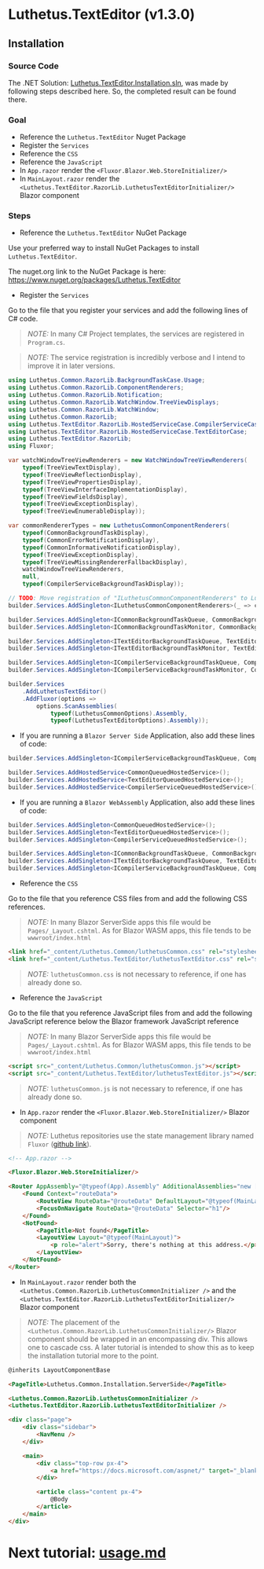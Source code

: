 # Luthetus.TextEditor (v1.3.0)

## Installation

### Source Code
The .NET Solution: [Luthetus.TextEditor.Installation.sln](../Source/Tutorials/Installation/Luthetus.TextEditor.Installation.sln),
was made by following steps described here. So, the completed result can be found there.

### Goal

- Reference the `Luthetus.TextEditor` Nuget Package
- Register the `Services`
- Reference the `CSS`
- Reference the `JavaScript`
- In `App.razor` render the `<Fluxor.Blazor.Web.StoreInitializer/>`
- In `MainLayout.razor` render the `<Luthetus.TextEditor.RazorLib.LuthetusTextEditorInitializer/>` Blazor component

### Steps
- Reference the `Luthetus.TextEditor` NuGet Package

Use your preferred way to install NuGet Packages to install `Luthetus.TextEditor`.

The nuget.org link to the NuGet Package is here: https://www.nuget.org/packages/Luthetus.TextEditor

- Register the `Services`

Go to the file that you register your services and add the following lines of C# code.

> *NOTE:* In many C# Project templates, the services are registered in `Program.cs`.

> *NOTE:* The service registration is incredibly verbose and I intend to improve it in later versions.

```csharp
using Luthetus.Common.RazorLib.BackgroundTaskCase.Usage;
using Luthetus.Common.RazorLib.ComponentRenderers;
using Luthetus.Common.RazorLib.Notification;
using Luthetus.Common.RazorLib.WatchWindow.TreeViewDisplays;
using Luthetus.Common.RazorLib.WatchWindow;
using Luthetus.Common.RazorLib;
using Luthetus.TextEditor.RazorLib.HostedServiceCase.CompilerServiceCase;
using Luthetus.TextEditor.RazorLib.HostedServiceCase.TextEditorCase;
using Luthetus.TextEditor.RazorLib;
using Fluxor;

var watchWindowTreeViewRenderers = new WatchWindowTreeViewRenderers(
    typeof(TreeViewTextDisplay),
    typeof(TreeViewReflectionDisplay),
    typeof(TreeViewPropertiesDisplay),
    typeof(TreeViewInterfaceImplementationDisplay),
    typeof(TreeViewFieldsDisplay),
    typeof(TreeViewExceptionDisplay),
    typeof(TreeViewEnumerableDisplay));

var commonRendererTypes = new LuthetusCommonComponentRenderers(
    typeof(CommonBackgroundTaskDisplay),
    typeof(CommonErrorNotificationDisplay),
    typeof(CommonInformativeNotificationDisplay),
    typeof(TreeViewExceptionDisplay),
    typeof(TreeViewMissingRendererFallbackDisplay),
    watchWindowTreeViewRenderers,
    null,
    typeof(CompilerServiceBackgroundTaskDisplay));

// TODO: Move registration of "ILuthetusCommonComponentRenderers" to LuthetusCommon
builder.Services.AddSingleton<ILuthetusCommonComponentRenderers>(_ => commonRendererTypes);

builder.Services.AddSingleton<ICommonBackgroundTaskQueue, CommonBackgroundTaskQueue>();
builder.Services.AddSingleton<ICommonBackgroundTaskMonitor, CommonBackgroundTaskMonitor>();

builder.Services.AddSingleton<ITextEditorBackgroundTaskQueue, TextEditorBackgroundTaskQueue>();
builder.Services.AddSingleton<ITextEditorBackgroundTaskMonitor, TextEditorBackgroundTaskMonitor>();

builder.Services.AddSingleton<ICompilerServiceBackgroundTaskQueue, CompilerServiceBackgroundTaskQueue>();
builder.Services.AddSingleton<ICompilerServiceBackgroundTaskMonitor, CompilerServiceBackgroundTaskMonitor>();

builder.Services
    .AddLuthetusTextEditor()
    .AddFluxor(options =>
        options.ScanAssemblies(
            typeof(LuthetusCommonOptions).Assembly,
            typeof(LuthetusTextEditorOptions).Assembly));
```

- If you are running a `Blazor Server Side` Application, also add these lines of code:

```csharp
builder.Services.AddSingleton<ICompilerServiceBackgroundTaskQueue, CompilerServiceBackgroundTaskQueue>();

builder.Services.AddHostedService<CommonQueuedHostedService>();
builder.Services.AddHostedService<TextEditorQueuedHostedService>();
builder.Services.AddHostedService<CompilerServiceQueuedHostedService>();
```

- If you are running a `Blazor WebAssembly` Application, also add these lines of code:
```csharp
builder.Services.AddSingleton<CommonQueuedHostedService>();
builder.Services.AddSingleton<TextEditorQueuedHostedService>();
builder.Services.AddSingleton<CompilerServiceQueuedHostedService>();

builder.Services.AddSingleton<ICommonBackgroundTaskQueue, CommonBackgroundTaskQueueSingleThreaded>();
builder.Services.AddSingleton<ITextEditorBackgroundTaskQueue, TextEditorBackgroundTaskQueueSingleThreaded>();
builder.Services.AddSingleton<ICompilerServiceBackgroundTaskQueue, CompilerServiceBackgroundTaskQueueSingleThreaded>();
```

- Reference the `CSS`

Go to the file that you reference CSS files from and add the following CSS references.

> *NOTE:* In many Blazor ServerSide apps this file would be `Pages/_Layout.cshtml`. As for Blazor WASM apps, this file tends to be `wwwroot/index.html`

```html
<link href="_content/Luthetus.Common/luthetusCommon.css" rel="stylesheet" />
<link href="_content/Luthetus.TextEditor/luthetusTextEditor.css" rel="stylesheet" />
```

> *NOTE:* `luthetusCommon.css` is not necessary to reference, if one has already done so.

- Reference the `JavaScript`

Go to the file that you reference JavaScript files from and add the following JavaScript reference below the Blazor framework JavaScript reference

> *NOTE:* In many Blazor ServerSide apps this file would be `Pages/_Layout.cshtml`. As for Blazor WASM apps, this file tends to be `wwwroot/index.html`

```html
<script src="_content/Luthetus.Common/luthetusCommon.js"></script>
<script src="_content/Luthetus.TextEditor/luthetusTextEditor.js"></script>
```

> *NOTE:* `luthetusCommon.js` is not necessary to reference, if one has already done so.

- In `App.razor` render the `<Fluxor.Blazor.Web.StoreInitializer/>` Blazor component

> *NOTE:* Luthetus repositories use the state management library named `Fluxor` ([github link](https://github.com/mrpmorris/Fluxor)).

```html
<!-- App.razor -->

<Fluxor.Blazor.Web.StoreInitializer/>

<Router AppAssembly="@typeof(App).Assembly" AdditionalAssemblies="new [] { typeof(MainLayout).Assembly }">
    <Found Context="routeData">
        <RouteView RouteData="@routeData" DefaultLayout="@typeof(MainLayout)"/>
        <FocusOnNavigate RouteData="@routeData" Selector="h1"/>
    </Found>
    <NotFound>
        <PageTitle>Not found</PageTitle>
        <LayoutView Layout="@typeof(MainLayout)">
            <p role="alert">Sorry, there's nothing at this address.</p>
        </LayoutView>
    </NotFound>
</Router>
```

- In `MainLayout.razor` render both the `<Luthetus.Common.RazorLib.LuthetusCommonInitializer />` and the  `<Luthetus.TextEditor.RazorLib.LuthetusTextEditorInitializer/>` Blazor component

> *NOTE:* The placement of the `<Luthetus.Common.RazorLib.LuthetusCommonInitializer/>` Blazor component should be wrapped in an encompassing div. This allows one to cascade css. A later tutorial is intended to show this as to keep the installation tutorial more to the point.

```html
@inherits LayoutComponentBase

<PageTitle>Luthetus.Common.Installation.ServerSide</PageTitle>

<Luthetus.Common.RazorLib.LuthetusCommonInitializer />
<Luthetus.TextEditor.RazorLib.LuthetusTextEditorInitializer />

<div class="page">
    <div class="sidebar">
        <NavMenu />
    </div>

    <main>
        <div class="top-row px-4">
            <a href="https://docs.microsoft.com/aspnet/" target="_blank">About</a>
        </div>

        <article class="content px-4">
            @Body
        </article>
    </main>
</div>
```

# Next tutorial: [usage.md](./usage.md)